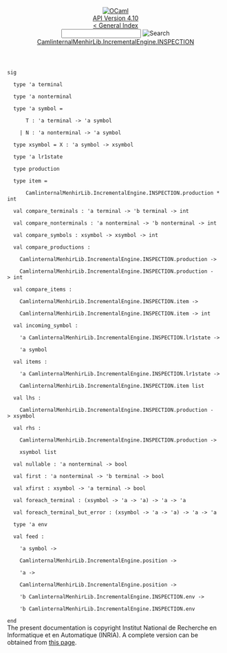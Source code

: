 <!-- ((! set title API !)) ((! set documentation !)) ((! set api !)) ((! set nobreadcrumb !)) -->
<div class="api"><header><nav class="toc brand"><a class="brand" href="https://ocaml.org/"><img src="colour-logo-gray.svg" class="svg" alt="OCaml"></a></nav><nav class="toc"><div class="toc_version"><a href="/docs" id="version-select">API Version 4.10</a></div><a href="index.html">&lt; General Index</a><div class="api_search"><input type="text" name="apisearch" id="api_search" oninput="mySearch(false);" onkeypress="this.oninput();" onclick="this.oninput();" onpaste="this.oninput();">
<img src="search_icon.svg" alt="Search" class="svg" onclick="mySearch(false)"></div>
<div id="search_results"></div><div class="toc_title"><a href="CamlinternalMenhirLib.IncrementalEngine.INSPECTION.html">CamlinternalMenhirLib.IncrementalEngine.INSPECTION</a></div><ul></ul></nav></header>
<code class="code"><span class="keyword">sig</span><br>
&nbsp;&nbsp;<span class="keyword">type</span>&nbsp;<span class="keywordsign">'</span>a&nbsp;terminal<br>
&nbsp;&nbsp;<span class="keyword">type</span>&nbsp;<span class="keywordsign">'</span>a&nbsp;nonterminal<br>
&nbsp;&nbsp;<span class="keyword">type</span>&nbsp;<span class="keywordsign">'</span>a&nbsp;symbol&nbsp;=<br>
&nbsp;&nbsp;&nbsp;&nbsp;&nbsp;&nbsp;<span class="constructor">T</span>&nbsp;:&nbsp;<span class="keywordsign">'</span>a&nbsp;terminal&nbsp;<span class="keywordsign">-&gt;</span>&nbsp;<span class="keywordsign">'</span>a&nbsp;symbol<br>
&nbsp;&nbsp;&nbsp;&nbsp;<span class="keywordsign">|</span>&nbsp;<span class="constructor">N</span>&nbsp;:&nbsp;<span class="keywordsign">'</span>a&nbsp;nonterminal&nbsp;<span class="keywordsign">-&gt;</span>&nbsp;<span class="keywordsign">'</span>a&nbsp;symbol<br>
&nbsp;&nbsp;<span class="keyword">type</span>&nbsp;xsymbol&nbsp;=&nbsp;<span class="constructor">X</span>&nbsp;:&nbsp;<span class="keywordsign">'</span>a&nbsp;symbol&nbsp;<span class="keywordsign">-&gt;</span>&nbsp;xsymbol<br>
&nbsp;&nbsp;<span class="keyword">type</span>&nbsp;<span class="keywordsign">'</span>a&nbsp;lr1state<br>
&nbsp;&nbsp;<span class="keyword">type</span>&nbsp;production<br>
&nbsp;&nbsp;<span class="keyword">type</span>&nbsp;item&nbsp;=<br>
&nbsp;&nbsp;&nbsp;&nbsp;&nbsp;&nbsp;<span class="constructor">CamlinternalMenhirLib</span>.<span class="constructor">IncrementalEngine</span>.<span class="constructor">INSPECTION</span>.production&nbsp;*&nbsp;int<br>
&nbsp;&nbsp;<span class="keyword">val</span>&nbsp;compare_terminals&nbsp;:&nbsp;<span class="keywordsign">'</span>a&nbsp;terminal&nbsp;<span class="keywordsign">-&gt;</span>&nbsp;<span class="keywordsign">'</span>b&nbsp;terminal&nbsp;<span class="keywordsign">-&gt;</span>&nbsp;int<br>
&nbsp;&nbsp;<span class="keyword">val</span>&nbsp;compare_nonterminals&nbsp;:&nbsp;<span class="keywordsign">'</span>a&nbsp;nonterminal&nbsp;<span class="keywordsign">-&gt;</span>&nbsp;<span class="keywordsign">'</span>b&nbsp;nonterminal&nbsp;<span class="keywordsign">-&gt;</span>&nbsp;int<br>
&nbsp;&nbsp;<span class="keyword">val</span>&nbsp;compare_symbols&nbsp;:&nbsp;xsymbol&nbsp;<span class="keywordsign">-&gt;</span>&nbsp;xsymbol&nbsp;<span class="keywordsign">-&gt;</span>&nbsp;int<br>
&nbsp;&nbsp;<span class="keyword">val</span>&nbsp;compare_productions&nbsp;:<br>
&nbsp;&nbsp;&nbsp;&nbsp;<span class="constructor">CamlinternalMenhirLib</span>.<span class="constructor">IncrementalEngine</span>.<span class="constructor">INSPECTION</span>.production&nbsp;<span class="keywordsign">-&gt;</span><br>
&nbsp;&nbsp;&nbsp;&nbsp;<span class="constructor">CamlinternalMenhirLib</span>.<span class="constructor">IncrementalEngine</span>.<span class="constructor">INSPECTION</span>.production&nbsp;<span class="keywordsign">-&gt;</span>&nbsp;int<br>
&nbsp;&nbsp;<span class="keyword">val</span>&nbsp;compare_items&nbsp;:<br>
&nbsp;&nbsp;&nbsp;&nbsp;<span class="constructor">CamlinternalMenhirLib</span>.<span class="constructor">IncrementalEngine</span>.<span class="constructor">INSPECTION</span>.item&nbsp;<span class="keywordsign">-&gt;</span><br>
&nbsp;&nbsp;&nbsp;&nbsp;<span class="constructor">CamlinternalMenhirLib</span>.<span class="constructor">IncrementalEngine</span>.<span class="constructor">INSPECTION</span>.item&nbsp;<span class="keywordsign">-&gt;</span>&nbsp;int<br>
&nbsp;&nbsp;<span class="keyword">val</span>&nbsp;incoming_symbol&nbsp;:<br>
&nbsp;&nbsp;&nbsp;&nbsp;<span class="keywordsign">'</span>a&nbsp;<span class="constructor">CamlinternalMenhirLib</span>.<span class="constructor">IncrementalEngine</span>.<span class="constructor">INSPECTION</span>.lr1state&nbsp;<span class="keywordsign">-&gt;</span><br>
&nbsp;&nbsp;&nbsp;&nbsp;<span class="keywordsign">'</span>a&nbsp;symbol<br>
&nbsp;&nbsp;<span class="keyword">val</span>&nbsp;items&nbsp;:<br>
&nbsp;&nbsp;&nbsp;&nbsp;<span class="keywordsign">'</span>a&nbsp;<span class="constructor">CamlinternalMenhirLib</span>.<span class="constructor">IncrementalEngine</span>.<span class="constructor">INSPECTION</span>.lr1state&nbsp;<span class="keywordsign">-&gt;</span><br>
&nbsp;&nbsp;&nbsp;&nbsp;<span class="constructor">CamlinternalMenhirLib</span>.<span class="constructor">IncrementalEngine</span>.<span class="constructor">INSPECTION</span>.item&nbsp;list<br>
&nbsp;&nbsp;<span class="keyword">val</span>&nbsp;lhs&nbsp;:<br>
&nbsp;&nbsp;&nbsp;&nbsp;<span class="constructor">CamlinternalMenhirLib</span>.<span class="constructor">IncrementalEngine</span>.<span class="constructor">INSPECTION</span>.production&nbsp;<span class="keywordsign">-&gt;</span>&nbsp;xsymbol<br>
&nbsp;&nbsp;<span class="keyword">val</span>&nbsp;rhs&nbsp;:<br>
&nbsp;&nbsp;&nbsp;&nbsp;<span class="constructor">CamlinternalMenhirLib</span>.<span class="constructor">IncrementalEngine</span>.<span class="constructor">INSPECTION</span>.production&nbsp;<span class="keywordsign">-&gt;</span><br>
&nbsp;&nbsp;&nbsp;&nbsp;xsymbol&nbsp;list<br>
&nbsp;&nbsp;<span class="keyword">val</span>&nbsp;nullable&nbsp;:&nbsp;<span class="keywordsign">'</span>a&nbsp;nonterminal&nbsp;<span class="keywordsign">-&gt;</span>&nbsp;bool<br>
&nbsp;&nbsp;<span class="keyword">val</span>&nbsp;first&nbsp;:&nbsp;<span class="keywordsign">'</span>a&nbsp;nonterminal&nbsp;<span class="keywordsign">-&gt;</span>&nbsp;<span class="keywordsign">'</span>b&nbsp;terminal&nbsp;<span class="keywordsign">-&gt;</span>&nbsp;bool<br>
&nbsp;&nbsp;<span class="keyword">val</span>&nbsp;xfirst&nbsp;:&nbsp;xsymbol&nbsp;<span class="keywordsign">-&gt;</span>&nbsp;<span class="keywordsign">'</span>a&nbsp;terminal&nbsp;<span class="keywordsign">-&gt;</span>&nbsp;bool<br>
&nbsp;&nbsp;<span class="keyword">val</span>&nbsp;foreach_terminal&nbsp;:&nbsp;(xsymbol&nbsp;<span class="keywordsign">-&gt;</span>&nbsp;<span class="keywordsign">'</span>a&nbsp;<span class="keywordsign">-&gt;</span>&nbsp;<span class="keywordsign">'</span>a)&nbsp;<span class="keywordsign">-&gt;</span>&nbsp;<span class="keywordsign">'</span>a&nbsp;<span class="keywordsign">-&gt;</span>&nbsp;<span class="keywordsign">'</span>a<br>
&nbsp;&nbsp;<span class="keyword">val</span>&nbsp;foreach_terminal_but_error&nbsp;:&nbsp;(xsymbol&nbsp;<span class="keywordsign">-&gt;</span>&nbsp;<span class="keywordsign">'</span>a&nbsp;<span class="keywordsign">-&gt;</span>&nbsp;<span class="keywordsign">'</span>a)&nbsp;<span class="keywordsign">-&gt;</span>&nbsp;<span class="keywordsign">'</span>a&nbsp;<span class="keywordsign">-&gt;</span>&nbsp;<span class="keywordsign">'</span>a<br>
&nbsp;&nbsp;<span class="keyword">type</span>&nbsp;<span class="keywordsign">'</span>a&nbsp;env<br>
&nbsp;&nbsp;<span class="keyword">val</span>&nbsp;feed&nbsp;:<br>
&nbsp;&nbsp;&nbsp;&nbsp;<span class="keywordsign">'</span>a&nbsp;symbol&nbsp;<span class="keywordsign">-&gt;</span><br>
&nbsp;&nbsp;&nbsp;&nbsp;<span class="constructor">CamlinternalMenhirLib</span>.<span class="constructor">IncrementalEngine</span>.position&nbsp;<span class="keywordsign">-&gt;</span><br>
&nbsp;&nbsp;&nbsp;&nbsp;<span class="keywordsign">'</span>a&nbsp;<span class="keywordsign">-&gt;</span><br>
&nbsp;&nbsp;&nbsp;&nbsp;<span class="constructor">CamlinternalMenhirLib</span>.<span class="constructor">IncrementalEngine</span>.position&nbsp;<span class="keywordsign">-&gt;</span><br>
&nbsp;&nbsp;&nbsp;&nbsp;<span class="keywordsign">'</span>b&nbsp;<span class="constructor">CamlinternalMenhirLib</span>.<span class="constructor">IncrementalEngine</span>.<span class="constructor">INSPECTION</span>.env&nbsp;<span class="keywordsign">-&gt;</span><br>
&nbsp;&nbsp;&nbsp;&nbsp;<span class="keywordsign">'</span>b&nbsp;<span class="constructor">CamlinternalMenhirLib</span>.<span class="constructor">IncrementalEngine</span>.<span class="constructor">INSPECTION</span>.env<br>
<span class="keyword">end</span></code>
<div class="copyright">The present documentation is copyright Institut National de Recherche en Informatique et en Automatique (INRIA). A complete version can be obtained from <a href="http://caml.inria.fr/pub/docs/manual-ocaml/">this page</a>.</div></div>